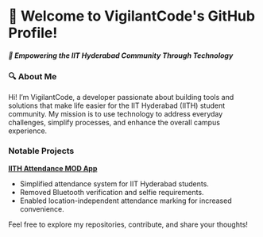 # 👋 Welcome to VigilantCode's GitHub Profile!

##### 🌟 Empowering the IIT Hyderabad Community Through Technology

### 🔍 About Me
Hi! I’m VigilantCode, a developer passionate about building tools and solutions that make life easier for the IIT Hyderabad (IITH) student community. My mission is to use technology to address everyday challenges, simplify processes, and enhance the overall campus experience.

### Notable Projects
**[IITH Attendance MOD App](https://github.com/VigilantCode/IITH-Attendance-Mod-App)**
- Simplified attendance system for IIT Hyderabad students.
- Removed Bluetooth verification and selfie requirements.
- Enabled location-independent attendance marking for increased convenience.

Feel free to explore my repositories, contribute, and share your thoughts!
